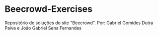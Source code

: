 # Beecrowd-Exercises
Repositório de soluções do site "Beecrowd". 
Por: Gabriel Gomides Dutra Paiva e João Gabriel Sena Fernandes
